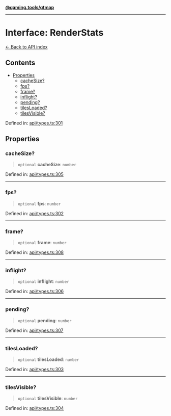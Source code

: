 [**@gaming.tools/gtmap**](README.md)

***

# Interface: RenderStats

[← Back to API index](./README.md)

## Contents

- [Properties](#properties)
  - [cacheSize?](#cachesize)
  - [fps?](#fps)
  - [frame?](#frame)
  - [inflight?](#inflight)
  - [pending?](#pending)
  - [tilesLoaded?](#tilesloaded)
  - [tilesVisible?](#tilesvisible)

Defined in: [api/types.ts:301](https://github.com/gamingtools/gt-map/blob/a614a9d52dc2e3002effbc8d9f1a71b2ca6e5b74/packages/gtmap/src/api/types.ts#L301)

## Properties

### cacheSize?

> `optional` **cacheSize**: `number`

Defined in: [api/types.ts:305](https://github.com/gamingtools/gt-map/blob/a614a9d52dc2e3002effbc8d9f1a71b2ca6e5b74/packages/gtmap/src/api/types.ts#L305)

***

### fps?

> `optional` **fps**: `number`

Defined in: [api/types.ts:302](https://github.com/gamingtools/gt-map/blob/a614a9d52dc2e3002effbc8d9f1a71b2ca6e5b74/packages/gtmap/src/api/types.ts#L302)

***

### frame?

> `optional` **frame**: `number`

Defined in: [api/types.ts:308](https://github.com/gamingtools/gt-map/blob/a614a9d52dc2e3002effbc8d9f1a71b2ca6e5b74/packages/gtmap/src/api/types.ts#L308)

***

### inflight?

> `optional` **inflight**: `number`

Defined in: [api/types.ts:306](https://github.com/gamingtools/gt-map/blob/a614a9d52dc2e3002effbc8d9f1a71b2ca6e5b74/packages/gtmap/src/api/types.ts#L306)

***

### pending?

> `optional` **pending**: `number`

Defined in: [api/types.ts:307](https://github.com/gamingtools/gt-map/blob/a614a9d52dc2e3002effbc8d9f1a71b2ca6e5b74/packages/gtmap/src/api/types.ts#L307)

***

### tilesLoaded?

> `optional` **tilesLoaded**: `number`

Defined in: [api/types.ts:303](https://github.com/gamingtools/gt-map/blob/a614a9d52dc2e3002effbc8d9f1a71b2ca6e5b74/packages/gtmap/src/api/types.ts#L303)

***

### tilesVisible?

> `optional` **tilesVisible**: `number`

Defined in: [api/types.ts:304](https://github.com/gamingtools/gt-map/blob/a614a9d52dc2e3002effbc8d9f1a71b2ca6e5b74/packages/gtmap/src/api/types.ts#L304)
